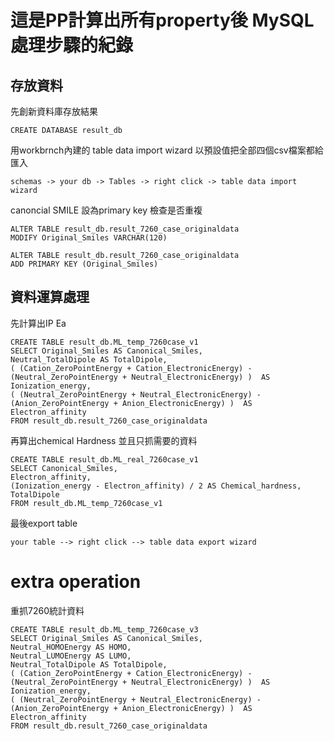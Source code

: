 # 這是PP計算出所有property後 MySQL處理步驟的紀錄

## 存放資料
先創新資料庫存放結果
```
CREATE DATABASE result_db
```

用workbrnch內建的 table data import wizard 以預設值把全部四個csv檔案都給匯入

```
schemas -> your db -> Tables -> right click -> table data import wizard
```

canoncial SMILE 設為primary key 檢查是否重複
```
ALTER TABLE result_db.result_7260_case_originaldata
MODIFY Original_Smiles VARCHAR(120)
```

```
ALTER TABLE result_db.result_7260_case_originaldata
ADD PRIMARY KEY (Original_Smiles)
```

## 資料運算處理

先計算出IP Ea
```
CREATE TABLE result_db.ML_temp_7260case_v1
SELECT Original_Smiles AS Canonical_Smiles, 
Neutral_TotalDipole AS TotalDipole,
( (Cation_ZeroPointEnergy + Cation_ElectronicEnergy) - (Neutral_ZeroPointEnergy + Neutral_ElectronicEnergy) )  AS Ionization_energy, 
( (Neutral_ZeroPointEnergy + Neutral_ElectronicEnergy) - (Anion_ZeroPointEnergy + Anion_ElectronicEnergy) )  AS Electron_affinity
FROM result_db.result_7260_case_originaldata
```



再算出chemical Hardness 並且只抓需要的資料
```
CREATE TABLE result_db.ML_real_7260case_v1
SELECT Canonical_Smiles,
Electron_affinity,
(Ionization_energy - Electron_affinity) / 2 AS Chemical_hardness,
TotalDipole
FROM result_db.ML_temp_7260case_v1
```
最後export table
```
your table --> right click --> table data export wizard
```


# extra operation

重抓7260統計資料
```
CREATE TABLE result_db.ML_temp_7260case_v3
SELECT Original_Smiles AS Canonical_Smiles,
Neutral_HOMOEnergy AS HOMO,
Neutral_LUMOEnergy AS LUMO,
Neutral_TotalDipole AS TotalDipole,
( (Cation_ZeroPointEnergy + Cation_ElectronicEnergy) - (Neutral_ZeroPointEnergy + Neutral_ElectronicEnergy) )  AS Ionization_energy, 
( (Neutral_ZeroPointEnergy + Neutral_ElectronicEnergy) - (Anion_ZeroPointEnergy + Anion_ElectronicEnergy) )  AS Electron_affinity
FROM result_db.result_7260_case_originaldata
```









